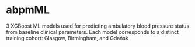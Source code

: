 # abpmML
3 XGBoost ML models used for predicting ambulatory blood pressure status from baseline clinical parameters. Each model corresponds to a distinct training cohort: Glasgow, Birmingham, and Gdańsk

